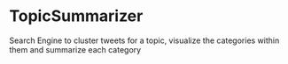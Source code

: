 # TopicSummarizer
Search Engine to cluster tweets for a topic, visualize the categories within them and summarize each category
